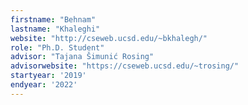 ```yaml
---
firstname: "Behnam"
lastname: "Khaleghi"
website: "http://cseweb.ucsd.edu/~bkhalegh/"
role: "Ph.D. Student"
advisor: "Tajana Šimunić Rosing"
advisorwebsite: "https://cseweb.ucsd.edu/~trosing/"
startyear: '2019'
endyear: '2022'
---
```

